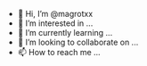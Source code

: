 - 👋 Hi, I’m @magrotxx
- 👀 I’m interested in ...
- 🌱 I’m currently learning ...
- 💞️ I’m looking to collaborate on ...
- 📫 How to reach me ...

<!---
magrotxx/magrotxx is a ✨ special ✨ repository because its `README.md` (this file) appears on your GitHub profile.
You can click the Preview link to take a look at your changes.
--->
